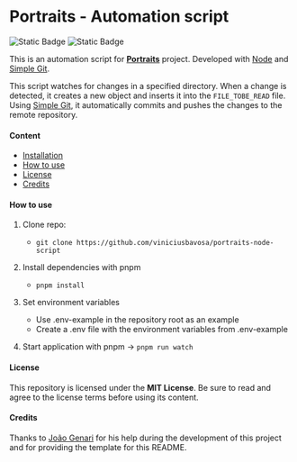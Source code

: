 # Portraits - Automation script


  ![Static Badge](https://img.shields.io/badge/node.js-6DA55F?style=for-the-badge&logo=node.js&logoColor=white)
  ![Static Badge](https://img.shields.io/badge/dotenv-D0D302?style=for-the-badge&logo=.env&logoColor=D0D302&labelColor=black)


  This is an automation script for **[Portraits](https://github.com/viniciusbavosa/Portraits)** project. Developed with [Node](https://nodejs.org/pt) and [Simple Git](https://github.com/steveukx/git-js#readme).

  This script watches for changes in a specified directory. When a change is detected, it creates a new object and inserts it into the `FILE_TOBE_READ` file. Using [Simple Git](https://github.com/steveukx/git-js#readme), it automatically commits and pushes the changes to the remote repository.


#### Content

- [Installation](#installation)
- [How to use](#how-to-use)
- [License](#license)
- [Credits](#credits)


#### How to use

1. Clone repo:

    - `git clone https://github.com/viniciusbavosa/portraits-node-script`

2. Install dependencies with pnpm

    - `pnpm install`

3. Set environment variables

    - Use .env-example in the repository root as an example
    - Create a .env file with the environment variables from .env-example  

4. Start application with pnpm -> `pnpm run watch`

#### License

This repository is licensed under the **MIT License**. Be sure to read and agree to the license terms before using its content.

#### Credits

Thanks to [João Genari](https://github.com/genari-j) for his help during the development of this project and for providing the template for this README.